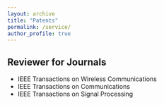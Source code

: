 ```yaml
---
layout: archive
title: "Patents"
permalink: /service/
author_profile: true
---
```


## Reviewer for Journals
* IEEE Transactions on Wireless Communications
* IEEE Transactions on Communications
* IEEE Transactions on Signal Processing